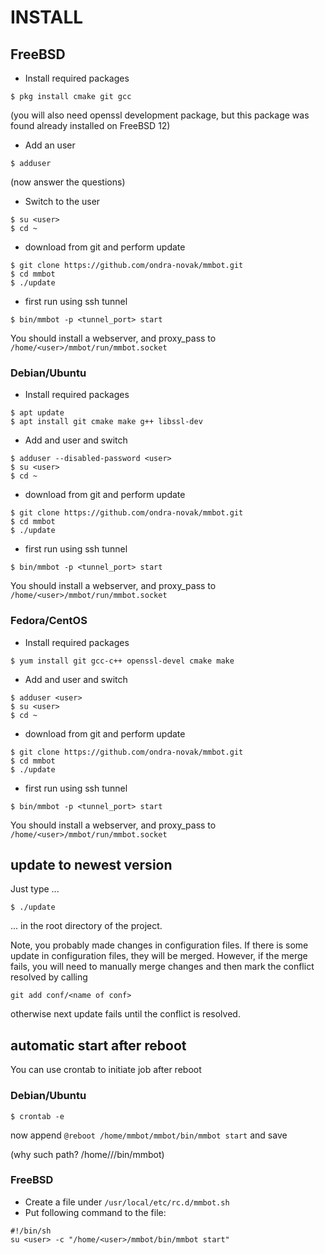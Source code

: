 # INSTALL 

## FreeBSD

* Install required packages

```
$ pkg install cmake git gcc 
```
(you will also need openssl development package, but this package was found already installed on FreeBSD 12)

* Add an user

```
$ adduser
```
(now answer the questions)

* Switch to the user

```
$ su <user>
$ cd ~
```

* download from git and perform update

```
$ git clone https://github.com/ondra-novak/mmbot.git
$ cd mmbot
$ ./update
```

* first run using ssh tunnel

```
$ bin/mmbot -p <tunnel_port> start
```


You should install a webserver, and proxy_pass to `/home/<user>/mmbot/run/mmbot.socket`

### Debian/Ubuntu

* Install required packages

```
$ apt update
$ apt install git cmake make g++ libssl-dev
```

* Add and user and switch

```
$ adduser --disabled-password <user>
$ su <user>
$ cd ~
```

* download from git and perform update		

```
$ git clone https://github.com/ondra-novak/mmbot.git
$ cd mmbot
$ ./update
```

* first run using ssh tunnel

```
$ bin/mmbot -p <tunnel_port> start
```

You should install a webserver, and proxy_pass to `/home/<user>/mmbot/run/mmbot.socket`


### Fedora/CentOS

* Install required packages

```
$ yum install git gcc-c++ openssl-devel cmake make
```

* Add and user and switch

```
$ adduser <user>
$ su <user>
$ cd ~
```

* download from git and perform update		

```
$ git clone https://github.com/ondra-novak/mmbot.git
$ cd mmbot
$ ./update
```

* first run using ssh tunnel

```
$ bin/mmbot -p <tunnel_port> start
```

You should install a webserver, and proxy_pass to `/home/<user>/mmbot/run/mmbot.socket`





## update to newest version

Just type ...  

```
$ ./update
```

... in the root directory of the project.

Note, you probably made changes in configuration files. If there is
some update in configuration files, they will be merged. However, if
the merge fails, you will need to manually merge changes and then 
mark the conflict resolved by calling

```
git add conf/<name of conf>
```

otherwise next update fails until the conflict is resolved.


## automatic start after reboot 

You can use crontab to initiate job after reboot

### Debian/Ubuntu

```
$ crontab -e
```
now append `@reboot /home/mmbot/mmbot/bin/mmbot start`
and save

(why such path? /home/<user>/<instdir>/bin/mmbot)

### FreeBSD

* Create a file under `/usr/local/etc/rc.d/mmbot.sh`
* Put following command to the file:

```
#!/bin/sh
su <user> -c "/home/<user>/mmbot/bin/mmbot start"
```


